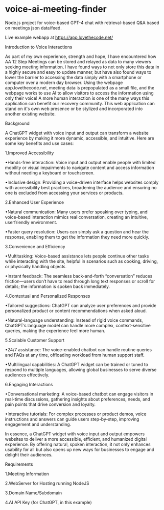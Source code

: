 # voice-ai-meeting-finder
Node.js project for voice-based GPT-4 chat with retrieval-based Q&amp;A based on meetings json data/feed.

Live example webapp at https://app.lovethecode.net/

Introduction to Voice Interactions

As part of my own experience, strength and hope, I have encountered how AA 12 Step
Meetings can be stored and relayed as data to many viewers seeking meeting information. I
have found ways to not only store this data in a highly secure and easy to update manner,
but have also found ways to lower the barrier to accessing the data simply with a smartphone
or computer over a modern day browser. Using the webpage app.lovethecode.net, meeting
data is prepopulated as a small file, and the webpage works to use AI to allow visitors to
access the information using only their voice! A more human interaction is one of the many
ways this application can benefit our recovery community. This web application can stand on
it's own web presence or be stylized and incorporated into another existing website.

Background

A ChatGPT widget with voice input and output can transform a website experience by making
it more dynamic, accessible, and intuitive. Here are some key benefits and use cases:

1.Improved Accessibility

•Hands-free interaction: Voice input and output enable people with limited
mobility or visual impairments to navigate content and access information
without needing a keyboard or touchscreen.

•Inclusive design: Providing a voice-driven interface helps websites comply
with accessibility best practices, broadening the audience and ensuring no
one is excluded from accessing your services or products.

2.Enhanced User Experience

•Natural communication: Many users prefer speaking over typing, and
voice-based interaction mimics real conversation, creating an intuitive, userfriendly environment.

•Faster query resolution: Users can simply ask a question and hear the
response, enabling them to get the information they need more quickly.

3.Convenience and Efficiency

•Multitasking: Voice-based assistance lets people continue other tasks while
interacting with the site, helpful in scenarios such as cooking, driving, or
physically handling objects.

•Instant feedback: The seamless back-and-forth “conversation” reduces
friction—users don’t have to read through long text responses or scroll for
details; the information is spoken back immediately.

4.Contextual and Personalized Responses

•Tailored suggestions: ChatGPT can analyze user preferences and provide
personalized product or content recommendations when asked aloud.

•Natural-language understanding: Instead of rigid voice commands,
ChatGPT’s language model can handle more complex, context-sensitive
queries, making the experience feel more human.

5.Scalable Customer Support

•24/7 assistance: The voice-enabled chatbot can handle routine queries and
FAQs at any time, offloading workload from human support staff.

•Multilingual capabilities: A ChatGPT widget can be trained or tuned to
respond to multiple languages, allowing global businesses to serve diverse
audiences effectively.

6.Engaging Interactions

•Conversational marketing: A voice-based chatbot can engage visitors in
real-time discussions, gathering insights about preferences, needs, and pain
points that drive conversion and loyalty.

•Interactive tutorials: For complex processes or product demos, voice
instructions and answers can guide users step-by-step, improving
engagement and understanding.

In essence, a ChatGPT widget with voice input and output empowers websites to deliver a
more accessible, efficient, and humanized digital experience. By offering natural, spoken
interaction, it not only enhances usability for all but also opens up new ways for businesses to
engage and delight their audiences.

Requirements

1.Meeting Information

2.WebServer for Hosting running NodeJS

3.Domain Name/Subdomain

4.AI API Key (for ChatGPT, in this example)
